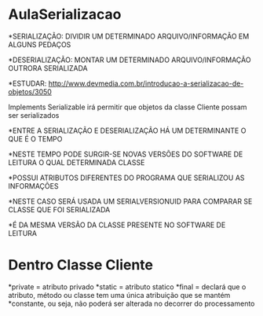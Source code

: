 # AulaSerializacao

*SERIALIZAÇÃO: DIVIDIR UM DETERMINADO ARQUIVO/INFORMAÇÃO EM ALGUNS PEDAÇOS

*DESERIALIZAÇÃO: MONTAR UM DETERMINADO ARQUIVO/INFORMAÇÃO OUTRORA SERIALIZADA

*ESTUDAR: http://www.devmedia.com.br/introducao-a-serializacao-de-objetos/3050

Implements Serializable irá permitir que objetos da classe Cliente possam ser serializados

*ENTRE A SERIALIZAÇÃO E DESERIALIZAÇÃO HÁ UM DETERMINANTE O QUE É O TEMPO

*NESTE TEMPO PODE SURGIR-SE NOVAS VERSÕES DO SOFTWARE DE LEITURA O QUAL DETERMINADA CLASSE

*POSSUI ATRIBUTOS DIFERENTES DO PROGRAMA QUE SERIALIZOU AS INFORMAÇÕES

*NESTE CASO SERÁ USADA UM SERIALVERSIONUID PARA COMPARAR SE CLASSE QUE FOI SERIALIZADA

*É DA MESMA VERSÃO DA CLASSE PRESENTE NO SOFTWARE DE LEITURA

# Dentro Classe Cliente
 
*private = atributo privado
*static = atributo statico
*final = declará que o atributo, método ou classe tem uma única atribuição que se mantém
*constante, ou seja, não poderá ser alterada no decorrer do processamento

